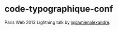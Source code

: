 code-typographique-conf
=======================

Paris Web 2013 Lightning talk by [@damienalexandre](http://twitter.com/damienalexandre).
